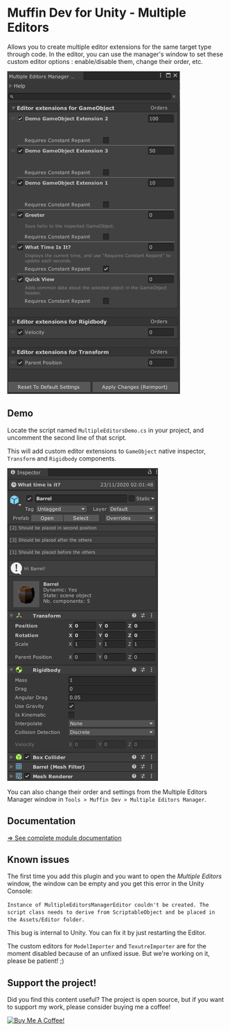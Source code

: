 # Muffin Dev for Unity - Multiple Editors

Allows you to create multiple editor extensions for the same target type through code. In the editor, you can use the manager's window to set these custom editor options : enable/disable them, change their order, etc.

![Preview of the Multiple Editors Manager window](./Documentation~/Images/multiple-editors-manager-window.png)

## Demo

Locate the script named `MultipleEditorsDemo.cs` in your project, and uncomment the second line of that script.

This will add custom editor extensions to `GameObject` native inspector, `Transform` and `Rigidbody` components.

![`CustomMultipleExtension` usage result](./Documentation~/Images/multiple-editors-demo.png)

You can also change their order and settings from the Multiple Editors Manager window in `Tools > Muffin Dev > Multiple Editors Manager`.

## Documentation

[=> See complete module documentation](./Documentation~/README.md)

## Known issues

The first time you add this plugin and you want to open the *Multiple Editors* window, the window can be empty and you get this error in the Unity Console:

`Instance of MultipleEditorsManagerEditor couldn't be created. The script class needs to derive from ScriptableObject and be placed in the Assets/Editor folder.`

This bug is internal to Unity. You can fix it by just restarting the Editor.

The custom editors for `ModelImporter` and `TexutreImporter` are for the moment disabled because of an unfixed issue. But we're working on it, please be patient! ;)

## Support the project!

Did you find this content useful? The project is open source, but if you want to support my work, please consider buying me a coffee!

[![Buy Me A Coffee!](https://drive.google.com/uc?id=1YtIhCd6oDnTfzlwInnWXOhJ3oBTQk_Cr)](https://www.buymeacoffee.com/muffindev)